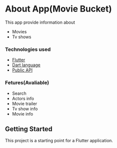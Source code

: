 # About App(Movie Bucket)

This app provide information about
- Movies 
- Tv shows

### Technologies used 
- [Flutter](https://flutter.dev/)
- [Dart language](https://dart.dev/)
- [Public API](https://www.themoviedb.org/?language=en-US)

### Fetures(Avaliable)
- Search 
- Actors info
- Movie trailer
- Tv show info
- Movie info

## Getting Started
This project is a starting point for a Flutter application.
